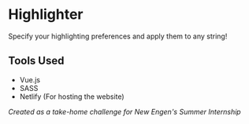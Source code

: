 # Highlighter
Specify your highlighting preferences and apply them to any string!

## Tools Used
- Vue.js
- SASS
- Netlify (For hosting the website)

*Created as a take-home challenge for New Engen's Summer Internship*
